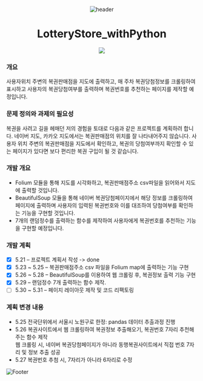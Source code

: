 <div align=center>

![header](https://capsule-render.vercel.app/api?type=Waving&color=gradient&height=300&section=header&text=Python%20Lottery%20Store&fontSize=70&animation=fadeIn&fontColor=FFFFFF)

  # LotteryStore_withPython
<img src="https://img.shields.io/badge/Python-3776AB?style=flat-square&logo=python&logoColor=ffffff"/></a>
  
<div align=left>
 
### 개요
  사용자위치 주변의 복권판매점을 지도에 출력하고, 매 주차 복권당첨정보를 크롤링하여 표시하고 사용자의 복권당첨여부를 출력하며 복권번호를 추천하는 페이지를 제작할 예정입니다.
  
### 문제 정의와 과제의 필요성
  복권을 사려고 길을 헤매던 저의 경험을 토대로 다음과 같은 프로젝트를 계획하려 합니다. 네이버 지도, 카카오 지도에서는 복권판매점의 위치를 잘 나타내어주지 않습니다. 사용자 위치 주변의 복권판매점을 지도에서 확인하고, 복권의 당첨여부까지 확인할 수 있는 페이지가 있다면 보다 편리한 복권 구입이 될 것 같습니다. 
  
### 개발 개요
- Folium 모듈을 통해 지도를 시각화하고, 복권판매점주소 csv파일을 읽어와서 지도에 출력할 것입니다. <br>
- BeautifulSoup 모듈을 통해 네이버 복권당첨페이지에서 해당 정보를 크롤링하여 페이지에 출력하며 사용자의 입력된 복권번호와 이를 대조하여 당첨여부를 확인하는 기능을 구현할 것입니다. <br>
- 7개의 랜덤정수를 출력하는 함수를 제작하여 사용자에게 복권번호를 추천하는 기능을 구현할 예정입니다.
  
### 개발 계획
- [x] 5.21 – 프로젝트 계획서 작성 -> done
- [x] 5.23 ~ 5.25 – 복권판매점주소 csv 파일을 Folium map에 출력하는 기능 구현
- [x] 5.26 ~ 5.28 – BeautifulSoup를 이용하여 웹 크롤링 후, 복권정보 출력 기능 구현
- [x] 5.29 – 랜덤정수 7개 출력하는 함수 제작.
- [ ] 5.30 ~ 5.31 – 페이지 레이아웃 제작 및 코드 리팩토링 
  
### 계획 변경 내용
- 5.25 전국단위에서 서울시 노원구로 한정: pandas 데이터 추출과정 진행
- 5.26 복권사이트에서 웹 크롤링하여 복권정보 추출해오기, 복권번호 7자리 추천해주는 함수 제작
  <br> 웹 크롤링 시, 네이버 복권당첨페이지가 아니라 동행복권사이트에서 직접 번호 7자리 및 정보 추출 성공
- 5.27 복권번호 추첨 시, 7자리가 아니라 6자리로 수정
  
  
![Footer](https://capsule-render.vercel.app/api?type=Waving&color=gradient&height=150&section=footer&animation=fadeIn) 
